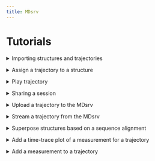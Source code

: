 ```yaml
---
title: MDsrv
---
```


# Tutorials

<a name='t-import'></a>
<details>
    <summary>Importing structures and trajectories</summary>

<p>
You can import a structure or trajectory by:<br>
<ul>
    <li>providing the files from your local machine</li>
    <ol>
    <li>Open the <em>Home</em> panel on the left-hand side.</li>
    <li>Open the <em>Open Local Files</em> menu in the <em>Home</em> panel.</li>
    <li>Select <em>Select files...</em> to choose which of the files you have stored locally to upload.</li>
        <ul>
            <li>You can import multiple files at once.</li>
            <li>If you are importing multiple files at once, that do not have the same format, the Format option should be set to Auto.</li>
            <li>If you are importing only one file at a time, or if all files have the same format, you can also specify the format of the file. However, in most cases, this is not necessary.</li>
        </ul>
    <li>Select <em>Apply</em>.</li>
    </ol>
</ul>
<center>
    <figure class='video_container'>
        <video width='75%' controls='true' allowfullscreen='true' poster='./videos/poster/import_local_files.png'>
            <source src='./videos/import_local_files.mp4' type='video/mp4'>
        </video>
    </figure>
</center>

<ul>
    <li>using one of the common public servers (like PDB)</li>
    <ol>
        <li>Open the <em>Home</em> panel on the left-hand side.</li>
        <li>Open the <em>Open Remote Structure</em> menu in the <em>Home</em> panel.</li>
        <li>Select the server you want to download the structure or trajectory from as the <em>Source</em>.</li>
        <li>Enter the <em>ID</em> of the structure or trajectory you want to import from the selected server.</li>
        <li>Select <em>Apply</em>.</li>
    </ol>
</ul>

<center>
    <figure class='video_container'>
        <video width='75%' controls='true' allowfullscreen='true' poster='./videos/poster/import_structure_id.png'>
            <source src='./videos/import_structure_id.mp4' type='video/mp4'>
        </video>
    </figure>
</center>

<ul>
    <li>using the URL of a structure or trajectory file that is publicly available on another server:</li>
    <ol>
        <li>Open the <em>Home</em> panel on the left-hand side.</li>
        <li>Open the <em>Open Remote File</em> menu in the <em>Home</em> panel.</li>
        <li>Enter the <em>URL</em> of the file.</li>
        <li>Select the correct format of the file for the <em>Format</em> parameter.</li>
        <li>Set the <em>Binary</em> parameter to On, if the file is binary.</li>
        <li>Select <em>Apply</em>.</li>
    </ol>
</ul>

<center>
    <figure class='video_container'>
        <video width='75%' controls='true' allowfullscreen='true' poster='./videos/poster/import_via_url.png'>
            <source src='./videos/import_via_url.mp4' type='video/mp4'>
        </video>
    </figure>
</center>

<b>Note</b>: When you import a trajectory file, like an xtc, you must also import a structure to which the trajectory can be matched. Otherwise you will not be able to play the trajectory. To match the trajectory to a structure, see FAQ: How can I assign a trajectory to a structure?

</p>
</details>

<a name='t-assign-traj'></a>
<details>
    <summary>Assign a trajectory to a structure</summary>

<p>

To match a trajectory to a structure, you must first import both (<a href="#t-import">How can I import a structure or trajectory?</a>). <br>
1. Open the Home panel on the left-hand side.<br>
2. Open the Assign Trajectory menu in the Home panel.<br>
3. Select the structure and trajectory you want to match:<br>
    - Model: the structure to which the trajectory should be matched<br>
    - Coordinates: the trajectory you want to match to the structure<br>
4. Select Apply.

<center>
    <figure class='video_container'>
        <video width='75%' controls='true' allowfullscreen='true' poster='./videos/poster/assign_trajectory_to_structure.png'>
            <source src='./videos/assign_trajectory_to_structure.mp4' type='video/mp4'>
        </video>
    </figure>
</center>

</p>
</details>

<a name='t-play'></a>
<details>
    <summary>Play trajectory</summary>

<p>

You first need to import your trajectory (<a href="#t-import">How can I import a structure or trajectory?</a>).<br>
After you imported your trajectory, a play button will appear in the top left corner of the white canvas where the structure is displayed.<br>

In case you provided the coordinate file of the trajectory yourself, you must first match it with a structure (<a href="#t-assign-traj">How can I assign a trajectory to a structure?</a>).<br>
After matching the trajectory, you need to clean up the visualization:<br>
1. Open the State Tree panel on the left-hand side.<br>
2. Toggle the visibility for the two imported files (same name as the original files).<br>
Now only the matched result is visible in the representation.<br>

<center>
    <figure class='video_container'>
        <video width='75%' controls='true' allowfullscreen='true' poster='./videos/poster/play_trajectory.png'>
            <source src='./videos/play_trajectory.mp4' type='video/mp4'>
        </video>
    </figure>
</center>

</p>
</details>

<a name='t-share-session'></a>
<details>
    <summary>Sharing a session</summary>

<p>

You can share your your in two ways:<br>

- Through our server:<br>
    1. Import the structures and trajectories you want to share (see Tutorials <a href="#t-import">How can I import a structure or trajectory?</a>, and <a href="#t-assign-traj">How can I assign a trajectory to a structure?</a>).<br>
    2. Prepare your session as desired. <br>
    3. Open the Remote Session menu in the Extensions panel at the bottom.<br>
    4. Name your session<br>
        - Optional: Enter a description by opening the Options area.<br>
        - Optional: Change the server address.<br>
    5. Click the Upload button.<br>
    6. To share your session with others, right-click your session to open it in a new tab with its URL.<br>
    7. Share this URL.

<center>
    <figure class='video_container'>
        <video width='75%' controls='true' allowfullscreen='true' poster='./videos/poster/share_session_our_server.png'>
            <source src='./videos/share_session.mp4' type='video/mp4'>
        </video>
    </figure>
</center>

- Setting up your own MDsrv, see <a href="install.html#install">How can I assign a trajectory to a structure?</a>.

</p>
</details>

<a name='t-upload-traj'></a>
<details>
    <summary>Upload a trajectory to the MDsrv</summary>

<p>

The trajectory you want to store on our server must be publicly available on another server.<br>
1. Open the Extensions Panel at the bottom.<br>
2. Open the Add Trajectory to Stream Server menu.<br>
3. Optionally, if you want to upload the trajectory to another MDsrv instance, adjust the Server parameter accordingly.<br>
4. Enter the URL of the trajectory file.<br>
5. Name the trajectory. (If there is already a trajectory with the same name, a message will appear in the Log panel. Please change the name.)<br>
6. Add a more detailed description for your trajectory.<br>
7. Select Upload Trajectory to Server.<br>
8. When the trajectory is successfully uploaded, a message appears in the Log panel.<br>
9. To visualize the uploaded trajectory, see <a href="#t-stream-traj">How do I stream a trajectory from the MDsrv?</a>).<br>
Currently, only trajectories in the XTC format can be uploaded.

<center>
    <figure class='video_container'>
        <video width='75%' controls='true' allowfullscreen='true' poster='./videos/poster/upload_trajectory_server.png'>
            <source src='./videos/upload_trajectory_server.mp4' type='video/mp4'>
        </video>
    </figure>
</center>

</p>
</details>

<a name='t-stream-traj'></a>
<details>
    <summary>Stream a trajectory from the MDsrv</summary>

<p>

1. Open the Extensions panel at the bottom.<br>
2. Open the Match Trajectory Stream menu.<br>
3. Enter the Server URL where the trajectory is stored (Must be an MDsrv instance).<br>
4. Import the structure corresponding to the trajectory (see <a href="#t-import">How can I import a structure or trajectory?</a>).<br>
5. Select this structure via the Model parameter. <br>
6. Select the trajectory you want to stream via the Trajectory parameter.<br>
7. Select Add Xtc Stream Trajectory.<br>
8. You can now play your trajectory.<br>

<center>
    <figure class='video_container'>
        <video width='75%' controls='true' allowfullscreen='true' poster='./videos/poster/match_stream_trajectory.png'>
            <source src='./videos/match_trajectory_stream.mp4' type='video/mp4'>
        </video>
    </figure>
</center>

</p>
</details>

<a name='t-alignment'></a>
<details>
    <summary>Superpose structures based on a sequence alignment</summary>

<p>

1. Import a Clustal alignment (.aln) using the Open Local Files menu. <br>
2. Import the structures corresponding to the sequences in the alignment.<br>
3. Match the sequences of the alignment with the structures using the Match Sequence Alignment menu in the Extension Panel at the bottom. <br>
    - For each sequence in the alignment, you must specify which sequence of the structure should be matched to it.<br>
    - Each sequence needs its own structure.<br>
    - Match the following parameters for each sequence in the alignment:<br>
        - Structure<br>
        - Entity<br>
        - Chain<br>
        - Instance (if available)<br>
4. Select Apply Matching.<br>
    - If the structures are correctly matched, they will be superposed according to the alignment.<br>
    - If the matching is not correct, it is indicated which sequences of the alignment were not matched correctly in the Log at the bottom.

<center>
    <figure class='video_container'>
        <video width='75%' controls='true' allowfullscreen='true' poster='./videos/poster/alignment.png'>
            <source src='./videos/alignment.mp4' type='video/mp4'>
        </video>
    </figure>
</center>

</p>
</details>

<a name='t-plot'></a>
<details>
    <summary>Add a time-trace plot of a measurement for a trajectory</summary>

<p>

1. Import your trajectory.<br>
2. Clean up the visualization by toggling the visibility for the importet files in the State Tree panel on the left side.<br>
3. Open the Structure Tools panel on the right side.<br>
4. Open the Measurements menu in the Structure Tools panel.<br>
5. Select the Add button in the Measurements menu.<br>
6. Activate the selection mode by clicking the last button of the buttons on the right side of the white canvas where the structure is displayed (Toggle selection mode). <br>
7. An additional menu appears at the top of the white canvas.<br>
8. Select the button labeled Residue to change the granularity of the selection.<br>
9. Select the desired elements to add a measurement (two for distance, three for angle, four for area angle). The selected elements will be displayed in the Measurements menu. <br>
10. Select the desired measurement in the Measurements menu to add it. <br>
11. Open the Extensions panel at the bottom.<br>
12. Open the Time-trace Plot menu.<br>
13. Select the measurement you just added to display its plot throughout the trajectory.<br>
<br>
There are various interaction possible:<br>
- Skipping to a specific frame by clicking on the value<br>
- Sorting the values by frame, ascending, and descending<br>
- Filtering the values<br>
- Switching the display to RMSD for the whole model<br>
    - Instead of a filter, it is now possible to change he comparison frame for the RMSD

<center>
    <figure class='video_container'>
        <video width='75%' controls='true' allowfullscreen='true' poster='./videos/poster/plot.png'>
            <source src='./videos/plot.mp4' type='video/mp4'>
        </video>
    </figure>
</center>

</p>
</details>

<a name='t-measuement-traj'></a>
<details>
    <summary>Add a measurement to a trajectory</summary>

<p>

</p>
</details>

